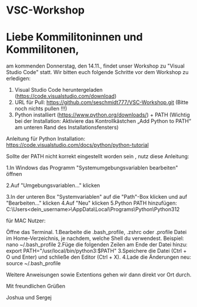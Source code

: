 # VSC-Workshop

# Liebe Kommilitoninnen und Kommilitonen,

am kommenden Donnerstag, den 14.11., findet unser Workshop zu "Visual Studio Code" statt.
Wir bitten euch folgende Schritte vor dem Workshop zu erledigen:

1. Visual Studio Code heruntergeladen (https://code.visualstudio.com/download)
2. URL für Pull: https://github.com/seschmidt777/VSC-Workshop.git (Bitte noch nichts pullen !!!)
3. Python installiert (https://www.python.org/downloads/) + PATH (Wichtig bei der Installation: Aktiviere das Kontrollkästchen „Add Python to PATH“ am unteren Rand des Installationsfensters)

Anleitung für Python Installation: https://code.visualstudio.com/docs/python/python-tutorial

Sollte der PATH nicht korrekt eingestellt worden sein , nutz diese Anleitung:

1.In Windows das Programm "Systemumgebungsvariablen bearbeiten" öffnen


2.Auf "Umgebungsvariablen..." klicken


3.In der unteren Box "Systemvariablen" auf die "Path"-Box klicken und auf "Bearbeiten..." klicken
4.Auf "Neu" klicken
5.Python PATH hinzufügen: C:\Users<dein_username>\AppData\Local\Programs\Python\Python312

für MAC Nutzer:

Öffne das Terminal.
1.Bearbeite die .bash_profile, .zshrc oder .profile Datei im Home-Verzeichnis, je nachdem, welche Shell du verwendest. Beispiel: nano ~/.bash_profile
2.Füge die folgenden Zeilen am Ende der Datei hinzu: export PATH="/usr/local/bin/python3:$PATH"
3.Speichere die Datei (Ctrl + O und Enter) und schließe den Editor (Ctrl + X).
4.Lade die Änderungen neu: source ~/.bash_profile


Weitere Anweisungen sowie Extentions gehen wir dann direkt vor Ort durch. 



Mit freundlichen Grüßen

Joshua und Sergej
